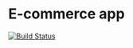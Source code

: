 # E-commerce app

[![Build Status](https://travis-ci.org/harryphelps2/e-commerce.svg?branch=master)](https://travis-ci.org/harryphelps2/e-commerce)